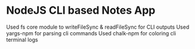 <h1>NodeJS CLI based Notes App</h1>

Used fs core module to writeFileSync & readFileSync for CLI outputs
Used yargs-npm for parsing cli commands
Used chalk-npm for coloring cli terminal logs
